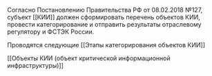 Согласно Постановлению Правительства РФ от 08.02.2018 №127, субъект [[КИИ]] должен сформировать перечень объектов КИИ, провести категорирование и отправить результаты отраслевому регулятору и ФСТЭК России. 

Проводятся следующие [[Этапы категорирования объектов КИИ]]


[[Объекты КИИ (объект критической информационной инфраструктуры)]]

